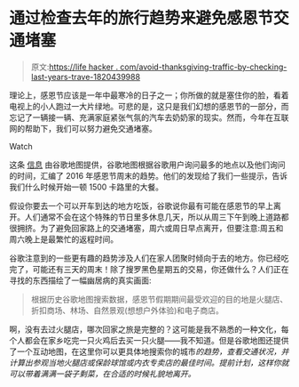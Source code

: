# 通过检查去年的旅行趋势来避免感恩节交通堵塞

> 原文:[https://life hacker . com/avoid-thanksgiving-traffic-by-checking-last-years-trave-1820439988](https://lifehacker.com/avoid-thanksgiving-traffic-by-checking-last-years-trave-1820439988)

理论上，感恩节应该是一年中最寒冷的日子之一；你所做的就是塞住你的脸，看着电视上的小人跑过一大片绿地。可悲的是，这只是我们幻想的感恩节的一部分，而忘记了一辆接一辆、充满家庭紧张气氛的汽车去奶奶家的现实。然而，今年在互联网的帮助下，我们可以努力避免交通堵塞。

Watch

这条 [信息](https://www.blog.google/products/maps/spend-more-time-around-table-not-traffic-thanksgiving/) 由谷歌地图提供，谷歌地图根据谷歌用户询问最多的地点以及他们询问的时间，汇编了 2016 年感恩节周末的趋势。他们的发现给了我们一些提示，告诉我们什么时候开始一顿 1500 卡路里的大餐。

假设你要去一个可以开车到达的地方吃饭，谷歌说你最有可能在感恩节的早上离开。人们通常不会在这个特殊的节日里多休息几天，所以从周三下午到晚上道路都很拥挤。为了避免回家路上的交通堵塞，周六或周日早点离开，但要注意:周五和周六晚上是最繁忙的返程时间。

谷歌注意到的一些更有趣的趋势涉及人们在家人团聚时倾向于去的地方。你已经吃完了，可能还有三天的周末！除了搜罗黑色星期五的交易，你还做什么？人们正在寻找的东西描绘了一幅幽居病的真实画面:

> 根据历史谷歌地图搜索数据，感恩节假期期间最受欢迎的目的地是火腿店、折扣商场、林场、自然景观(想想户外体验)和电子商店。

啊，没有去过火腿店，哪次回家之旅是完整的？这可能是我不熟悉的一种文化，每个人都会在家乡吃完一只火鸡后去买一只火腿——我不知道。但是谷歌地图还提供了一个互动地图，在这里你可以更具体地搜索你的城市*的趋势，查看交通状况，并计算出参观当地火腿店或保龄球馆或内衣专卖店的最佳时间。提前计划，这样你就可以带着满满一袋子剩菜，在合适的时候礼貌地离开。*